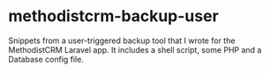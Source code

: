 # methodistcrm-backup-user
Snippets from a user-triggered backup tool that I wrote for the MethodistCRM Laravel app. It includes a shell script, some PHP and a Database config file.
